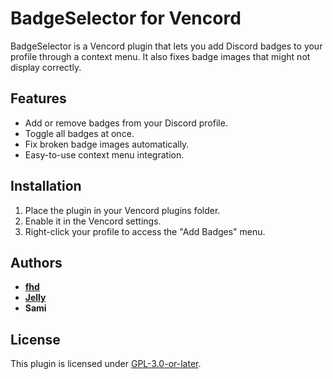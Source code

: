 # BadgeSelector for Vencord

BadgeSelector is a Vencord plugin that lets you add Discord badges to your profile through a context menu. It also fixes badge images that might not display correctly.

## Features

- Add or remove badges from your Discord profile.
- Toggle all badges at once.
- Fix broken badge images automatically.
- Easy-to-use context menu integration.

## Installation

1. Place the plugin in your Vencord plugins folder.
2. Enable it in the Vencord settings.
3. Right-click your profile to access the "Add Badges" menu.

## Authors

- [**fhd**](https://github.com/usy4)  
- [**Jelly**](https://github.com/jellys-space)  
- **Sami**  

## License

This plugin is licensed under [GPL-3.0-or-later](https://www.gnu.org/licenses/gpl-3.0.html).


